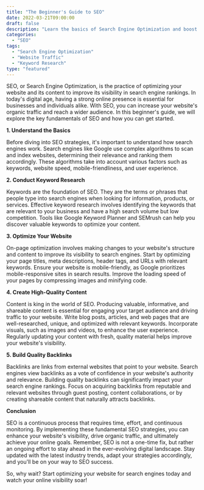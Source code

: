 ```yaml
---
title: "The Beginner's Guide to SEO"
date: 2022-03-21T09:00:00
draft: false
description: "Learn the basics of Search Engine Optimization and boost your website's visibility online."
categories:
  - "SEO"
tags:
  - "Search Engine Optimization"
  - "Website Traffic"
  - "Keyword Research"
type: "featured"
---
```


SEO, or Search Engine Optimization, is the practice of optimizing your website and its content to improve its visibility in search engine rankings. In today's digital age, having a strong online presence is essential for businesses and individuals alike. With SEO, you can increase your website's organic traffic and reach a wider audience. In this beginner's guide, we will explore the key fundamentals of SEO and how you can get started.

**1. Understand the Basics**

Before diving into SEO strategies, it's important to understand how search engines work. Search engines like Google use complex algorithms to scan and index websites, determining their relevance and ranking them accordingly. These algorithms take into account various factors such as keywords, website speed, mobile-friendliness, and user experience.

**2. Conduct Keyword Research**

Keywords are the foundation of SEO. They are the terms or phrases that people type into search engines when looking for information, products, or services. Effective keyword research involves identifying the keywords that are relevant to your business and have a high search volume but low competition. Tools like Google Keyword Planner and SEMrush can help you discover valuable keywords to optimize your content.

**3. Optimize Your Website**

On-page optimization involves making changes to your website's structure and content to improve its visibility to search engines. Start by optimizing your page titles, meta descriptions, header tags, and URLs with relevant keywords. Ensure your website is mobile-friendly, as Google prioritizes mobile-responsive sites in search results. Improve the loading speed of your pages by compressing images and minifying code.

**4. Create High-Quality Content**

Content is king in the world of SEO. Producing valuable, informative, and shareable content is essential for engaging your target audience and driving traffic to your website. Write blog posts, articles, and web pages that are well-researched, unique, and optimized with relevant keywords. Incorporate visuals, such as images and videos, to enhance the user experience. Regularly updating your content with fresh, quality material helps improve your website's visibility.

**5. Build Quality Backlinks**

Backlinks are links from external websites that point to your website. Search engines view backlinks as a vote of confidence in your website's authority and relevance. Building quality backlinks can significantly impact your search engine rankings. Focus on acquiring backlinks from reputable and relevant websites through guest posting, content collaborations, or by creating shareable content that naturally attracts backlinks.

**Conclusion**

SEO is a continuous process that requires time, effort, and continuous monitoring. By implementing these fundamental SEO strategies, you can enhance your website's visibility, drive organic traffic, and ultimately achieve your online goals. Remember, SEO is not a one-time fix, but rather an ongoing effort to stay ahead in the ever-evolving digital landscape. Stay updated with the latest industry trends, adapt your strategies accordingly, and you'll be on your way to SEO success.

So, why wait? Start optimizing your website for search engines today and watch your online visibility soar!
